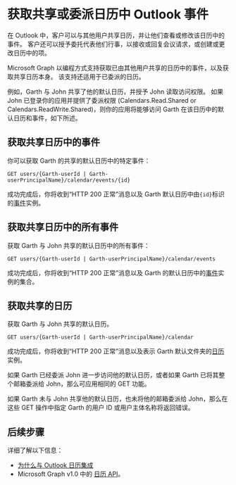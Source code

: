 # <a name="get-outlook-events-in-a-shared-or-delegated-calendar"></a>获取共享或委派日历中 Outlook 事件

在 Outlook 中，客户可以与其他用户共享日历，并让他们查看或修改该日历中的事件。 客户还可以授予委托代表他们行事，以接收或回复会议请求，或创建或更改日历中的项。

Microsoft Graph 以编程方式支持获取已由其他用户共享的日历中的事件，以及获取共享日历本身。 该支持还适用于已委派的日历。

例如，Garth 与 John 共享了他的默认日历，并授予 John 读取访问权限。 如果 John 已登录你的应用并提供了委派权限 (Calendars.Read.Shared or Calendars.ReadWrite.Shared)，则你的应用将能够访问 Garth 在该日历中的默认日历和事件，如下所述。

## <a name="get-an-event-in-the-shared-calendar"></a>获取共享日历中的事件

你可以获取 Garth 的共享的默认日历中的特定事件：

<!-- { "blockType": "ignored" } -->
```http
GET users/{Garth-userId | Garth-userPrincipalName}/calendar/events/{id}
```

成功完成后，你将收到“HTTP 200 正常”消息以及 Garth 默认日历中由`{id}`标识的[事件](../api-reference/v1.0/resources/event.md)实例。

## <a name="get-all-the-events-in-the-shared-calendar"></a>获取共享日历中的所有事件

获取 Garth 与 John 共享的默认日历中的所有事件：

<!-- { "blockType": "ignored" } -->
```http
GET users/{Garth-userId | Garth-userPrincipalName}/calendar/events
```

成功完成后，你将收到“HTTP 200 正常”消息以及 Garth 的默认日历中的[事件](../api-reference/v1.0/resources/event.md)实例的集合。

## <a name="get-the-shared-calendar"></a>获取共享的日历

获取 Garth 与 John 共享的默认日历。

<!-- { "blockType": "ignored" } -->
```http
GET users/{Garth-userId | Garth-userPrincipalName}/calendar
```

成功完成后，你将收到“HTTP 200 正常”消息以及表示 Garth 默认文件夹的[日历](../api-reference/v1.0/resources/calendar.md)实例。

如果 Garth 已经委派 John 进一步访问他的默认日历，或者如果 Garth 已将其整个邮箱委派给 John，那么可应用相同的 GET 功能。

如果 Garth 未与 John 共享他的默认日历，也未将他的邮箱委派给 John，那么在这些 GET 操作中指定 Garth 的用户 ID 或用户主体名称将返回错误。 


## <a name="next-steps"></a>后续步骤

详细了解以下信息：

- [为什么与 Outlook 日历集成](outlook-calendar-concept-overview.md)
- Microsoft Graph v1.0 中的 [日历 API](../api-reference/v1.0/resources/calendar.md)。